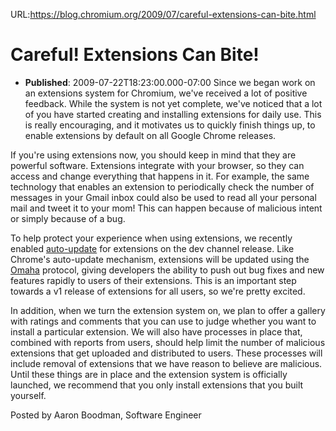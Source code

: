 URL:https://blog.chromium.org/2009/07/careful-extensions-can-bite.html
# Careful! Extensions Can Bite!
- **Published**: 2009-07-22T18:23:00.000-07:00
Since we began work on an extensions system for Chromium, we've received a lot of positive feedback. While the system is not yet complete, we've noticed that a lot of you have started creating and installing extensions for daily use. This is really encouraging, and it motivates us to quickly finish things up, to enable extensions by default on all Google Chrome releases.

If you're using extensions now, you should keep in mind that they are powerful software. Extensions integrate with your browser, so they can access and change everything that happens in it. For example, the same technology that enables an extension to periodically check the number of messages in your Gmail inbox could also be used to read all your personal mail and tweet it to your mom! This can happen because of malicious intent or simply because of a bug.

To help protect your experience when using extensions, we recently enabled [auto-update](http://dev.chromium.org/developers/design-documents/extensions/autoupdate) for extensions on the dev channel release. Like Chrome's auto-update mechanism, extensions will be updated using the [Omaha](http://code.google.com/p/omaha/) protocol, giving developers the ability to push out bug fixes and new features rapidly to users of their extensions. This is an important step towards a v1 release of extensions for all users, so we're pretty excited.

In addition, when we turn the extension system on, we plan to offer a gallery with ratings and comments that you can use to judge whether you want to install a particular extension. We will also have processes in place that, combined with reports from users, should help limit the number of malicious extensions that get uploaded and distributed to users. These processes will include removal of extensions that we have reason to believe are malicious. Until these things are in place and the extension system is officially launched, we recommend that you only install extensions that you built yourself.

Posted by Aaron Boodman, Software Engineer